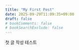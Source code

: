 ```yaml
---
title: "My First Post"
date: 2025-09-29T11:09:35+09:00
draft: false
# bookComments: false
# bookSearchExclude: false
---
```



첫 글 작성 테스트
